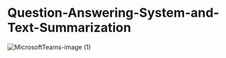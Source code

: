 # Question-Answering-System-and-Text-Summarization

![MicrosoftTeams-image (1)](https://user-images.githubusercontent.com/73220561/199722809-3e5a0b05-efa1-48d9-b722-815dbe31ba38.png)
